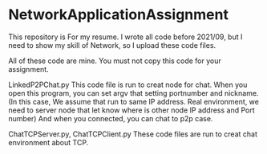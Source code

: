 # NetworkApplicationAssignment
This repository is For my resume.
I wrote all code before 2021/09, but I need to show my skill of Network, so I upload these code files.

All of these code are mine.
You must not copy this code for your assignment.


LinkedP2PChat.py
  This code file is run to creat node for chat.
  When you open this program, you can set argv that setting portnumber and nickname.(In this case, We assume that run to same IP address. Real environment, we need to server node that let know where is other node IP address and Port number)
  And when you connected, you can chat to p2p case.
  
ChatTCPServer.py, ChatTCPClient.py
  These code files are run to creat chat environment about TCP.
